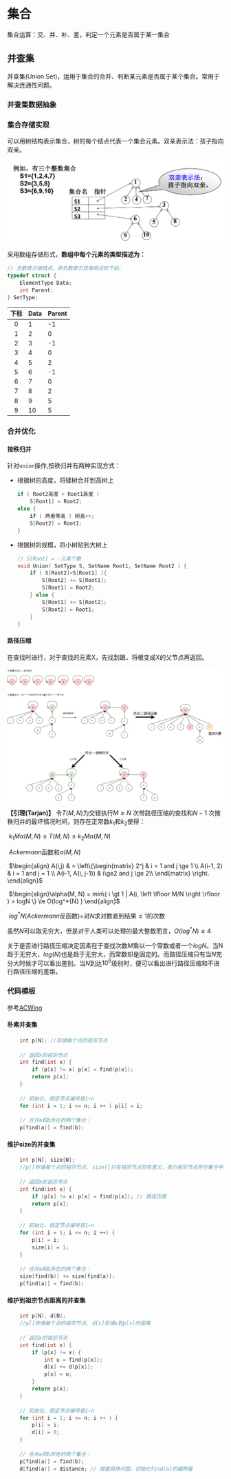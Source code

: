 # 集合

集合运算：交、并、补、差，判定一个元素是否属于某一集合



## 并查集

并查集(Union Set)，运用于集合的合并、判断某元素是否属于某个集合。常用于解决连通性问题。



### 并查集数据抽象



### 集合存储实现

可以用树结构表示集合，树的每个结点代表一个集合元素。双亲表示法：孩子指向双亲。

![](./img/UnionSetExample1.png)

采用数组存储形式，**数组中每个元素的类型描述为：**

```C++
// 负数表示根结点，非负数表示双亲结点的下标。
typedef struct {
	ElementType Data;
	int Parent;
} SetType;
```

| 下标 |Data | Parent |
| :--: |---- | ------ |
|  0   |1    | -1     |
|  1   | 2   | 0      |
|  2   |3    | -1     |
|  3   |4    | 0      |
|  4   |5    | 2      |
|  5   |6    | -1     |
|  6   |7    | 0      |
|  7   |8    | 2      |
|  8   |9    | 5      |
|  9   |10   | 5      |

### 合并优化

#### 按秩归并

针对`union`操作,按秩归并有两种实现方式：

- 根据树的高度，将矮树合并到高树上

    ```C++
    if ( Root2高度 > Root1高度 )
    	S[Root1] = Root2;
    else {
    	if ( 两者等高 ) 树高++;
    	S[Root2] = Root1;
    }
    ```

- 根据树的规模，将小树贴到大树上

    ```C++
    // S[Root] = -元素个数
    void Union( SetType S, SetName Root1, SetName Root2 ) {
        if ( S[Root2]<S[Root1] ){
    		S[Root2] += S[Root1]; 
    		S[Root1] = Root2; 
    	} else {
    		S[Root1] += S[Root2];
    		S[Root2] = Root1; 
    	}
    }
    ```

    

#### 路径压缩

在查找时进行，对于查找的元素X，先找到跟，将根变成X的父节点再返回。



![](./img/UnionSet.png)



**【引理(Tarjan)】** 令$T(M,N)$为交错执行$M\ge N$ 次带路径压缩的查找和$N-1$ 次按秩归并的最坏情况时间，则存在正常数$k_1$和$k_2$使得：

​			$k_1 M \alpha(M,N) \le T(M, N) \le k_2 M \alpha(M, N)$

​			$Ackermann$函数和$\alpha(M,N)$

​			$\begin{align}
A(i,j) & = \left\{\begin{matrix} 
2^j  & i = 1 and j  \ge 1 \\
A(i-1, 2) & i = 1 and j = 1 \\
A(i-1, A(i, j-1)) & i\ge2 and j \ge 2\\
\end{matrix} \right.
\end{align}$



​			$\begin{align}\alpha(M, N) = min\{ i \gt 1 | A(i, \left \lfloor M/N \right \rfloor ) > logN \} \le O(log^*{N} )
\end{align}$

​			$log^*{N}$($Ackermann$反函数)=对$N$求对数直到结果$\le 1$的次数

虽然$N$可以取无穷大，但是对于人类可以处理的最大整数而言，$O(log^*{N}) \le 4$



关于是否进行路径压缩决定因素在于查找次数$M$乘以一个常数或者一个$logN$。当N趋于无穷大，$log(N)$也是趋于无穷大，而常数却是固定的。而路径压缩只有当$N$充分大时候才可以看出差别。当$N$到达$10^6$级别时，便可以看出进行路径压缩和不进行路径压缩的差距。



### 代码模板

参考[ACWing](https://www.acwing.com/blog/content/404/)

#### 朴素并查集

```C++
    int p[N]; //存储每个点的祖宗节点

    // 返回x的祖宗节点
    int find(int x) {
        if (p[x] != x) p[x] = find(p[x]);
        return p[x];
    }

    // 初始化，假定节点编号是1~n
    for (int i = 1; i <= n; i ++ ) p[i] = i;

    // 合并a和b所在的两个集合：
    p[find(a)] = find(b);
```

#### 维护size的并查集

```C++
	int p[N], size[N];
    //p[]存储每个点的祖宗节点, size[]只有祖宗节点的有意义，表示祖宗节点所在集合中的点的数量

    // 返回x的祖宗节点
    int find(int x) {
        if (p[x] != x) p[x] = find(p[x]); // 路径压缩
        return p[x];
    }

    // 初始化，假定节点编号是1~n
    for (int i = 1; i <= n; i ++) {
        p[i] = i;
        size[i] = 1;
    }

    // 合并a和b所在的两个集合：
    size[find(b)] += size[find(a)];
    p[find(a)] = find(b);
```

#### 维护到祖宗节点距离的并查集

```C++
    int p[N], d[N];
    //p[]存储每个点的祖宗节点, d[x]存储x到p[x]的距离

    // 返回x的祖宗节点
    int find(int x) {
        if (p[x] != x) {
            int u = find(p[x]);
            d[x] += d[p[x]];
            p[x] = u;
        }
        return p[x];
    }

    // 初始化，假定节点编号是1~n
    for (int i = 1; i <= n; i ++ ) {
        p[i] = i;
        d[i] = 0;
    }

    // 合并a和b所在的两个集合：
    p[find(a)] = find(b);
    d[find(a)] = distance; // 根据具体问题，初始化find(a)的偏移量
```

